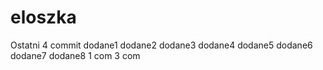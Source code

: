 # eloszka
Ostatni 4 commit
dodane1
dodane2
dodane3
dodane4
dodane5
dodane6
dodane7
dodane8
1 com
3 com
